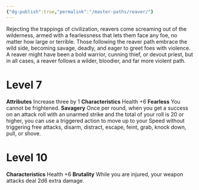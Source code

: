```yaml
---
{"dg-publish":true,"permalink":"/master-paths/reaver/"}
---
```


Rejecting the trappings of civilization, reavers come screaming out of the wilderness, armed with a fearlessness that lets them face any foe, no matter how large or terrible.
Those following the reaver path embrace the wild side, becoming savage, deadly, and eager to greet foes with violence. A reaver might have been a bold warrior, cunning thief, or devout priest, but in all cases, a reaver follows a wilder, bloodier, and far more violent path.
# Level 7
**Attributes** Increase three by 1
**Characteristics** Health +6
**Fearless** You cannot be frightened.
**Savagery** Once per round, when you get a success on an attack roll with an unarmed strike and the total of your roll is 20 or higher, you can use a triggered action to move up to your Speed without triggering free attacks, disarm, distract, escape, feint, grab, knock down, pull, or shove.
# Level 10
**Characteristics** Health +6
**Brutality** While you are injured, your weapon attacks deal 2d6 extra damage.